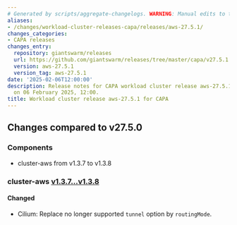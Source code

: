 ```yaml
---
# Generated by scripts/aggregate-changelogs. WARNING: Manual edits to this files will be overwritten.
aliases:
- /changes/workload-cluster-releases-capa/releases/aws-27.5.1/
changes_categories:
- CAPA releases
changes_entry:
  repository: giantswarm/releases
  url: https://github.com/giantswarm/releases/tree/master/capa/v27.5.1
  version: aws-27.5.1
  version_tag: aws-27.5.1
date: '2025-02-06T12:00:00'
description: Release notes for CAPA workload cluster release aws-27.5.1, published
  on 06 February 2025, 12:00.
title: Workload cluster release aws-27.5.1 for CAPA
---
```


## Changes compared to v27.5.0

### Components

- cluster-aws from v1.3.7 to v1.3.8

### cluster-aws [v1.3.7...v1.3.8](https://github.com/giantswarm/cluster-aws/compare/v1.3.7...v1.3.8)

#### Changed

- Cilium: Replace no longer supported `tunnel` option by `routingMode`.
